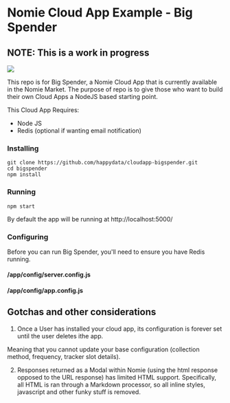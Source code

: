 # Nomie Cloud App Example - Big Spender

## NOTE: This is a work in progress

<img src="http://snap.icorbin.com/Screen-Shot-2016-07-14-22-49-35.png">

This repo is for Big Spender, a Nomie Cloud App that is currently available in the Nomie Market. 
The purpose of repo is to give those who want to build their own Cloud Apps a NodeJS based starting point. 

This Cloud App Requires:

- Node JS
- Redis (optional if wanting email notification)

### Installing

```
git clone https://github.com/happydata/cloudapp-bigspender.git
cd bigspender
npm install
```

### Running

```
npm start
```
By default the app will be running at http://localhost:5000/

### Configuring 
Before you can run Big Spender, you'll need to ensure you have Redis running. 

#### /app/config/server.config.js


#### /app/config/app.config.js

## Gotchas and other considerations

1. Once a User has installed your cloud app, its configuration is forever set until the user deletes ithe app.

Meaning that you cannot update your base configuration (collection method, frequency, tracker slot details). 

2. Responses returned as a Modal within Nomie (using the html response opposed to the URL response) has limited HTML support.
Specifically, all HTML is ran through a Markdown processor, so all inline styles, javascript and other funky stuff is removed. 


